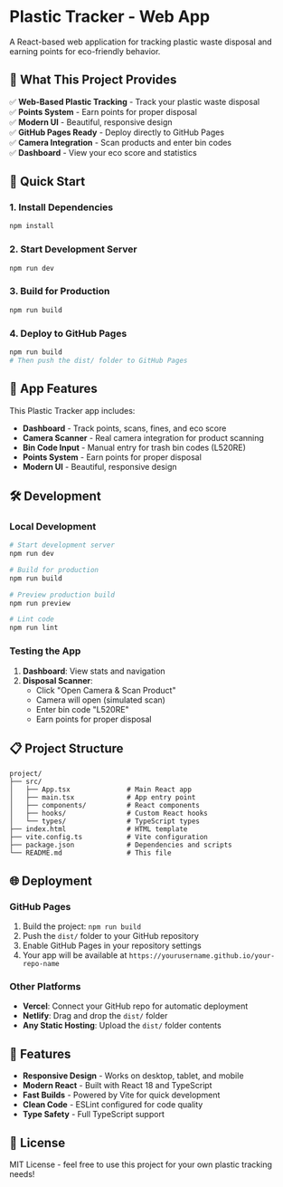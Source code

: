 # Plastic Tracker - Web App

A React-based web application for tracking plastic waste disposal and earning points for eco-friendly behavior.

## 🎯 What This Project Provides

✅ **Web-Based Plastic Tracking** - Track your plastic waste disposal  
✅ **Points System** - Earn points for proper disposal  
✅ **Modern UI** - Beautiful, responsive design  
✅ **GitHub Pages Ready** - Deploy directly to GitHub Pages  
✅ **Camera Integration** - Scan products and enter bin codes  
✅ **Dashboard** - View your eco score and statistics  

## 🚀 Quick Start

### 1. Install Dependencies
```bash
npm install
```

### 2. Start Development Server
```bash
npm run dev
```

### 3. Build for Production
```bash
npm run build
```

### 4. Deploy to GitHub Pages
```bash
npm run build
# Then push the dist/ folder to GitHub Pages
```

## 📱 App Features

This Plastic Tracker app includes:

- **Dashboard** - Track points, scans, fines, and eco score
- **Camera Scanner** - Real camera integration for product scanning
- **Bin Code Input** - Manual entry for trash bin codes (L520RE)
- **Points System** - Earn points for proper disposal
- **Modern UI** - Beautiful, responsive design

## 🛠️ Development

### Local Development
```bash
# Start development server
npm run dev

# Build for production
npm run build

# Preview production build
npm run preview

# Lint code
npm run lint
```

### Testing the App
1. **Dashboard**: View stats and navigation
2. **Disposal Scanner**: 
   - Click "Open Camera & Scan Product"
   - Camera will open (simulated scan)
   - Enter bin code "L520RE"
   - Earn points for proper disposal

## 📋 Project Structure

```
project/
├── src/
│   ├── App.tsx              # Main React app
│   ├── main.tsx             # App entry point
│   ├── components/          # React components
│   ├── hooks/               # Custom React hooks
│   └── types/               # TypeScript types
├── index.html               # HTML template
├── vite.config.ts           # Vite configuration
├── package.json             # Dependencies and scripts
└── README.md                # This file
```

## 🌐 Deployment

### GitHub Pages
1. Build the project: `npm run build`
2. Push the `dist/` folder to your GitHub repository
3. Enable GitHub Pages in your repository settings
4. Your app will be available at `https://yourusername.github.io/your-repo-name`

### Other Platforms
- **Vercel**: Connect your GitHub repo for automatic deployment
- **Netlify**: Drag and drop the `dist/` folder
- **Any Static Hosting**: Upload the `dist/` folder contents

## 🎉 Features

- **Responsive Design** - Works on desktop, tablet, and mobile
- **Modern React** - Built with React 18 and TypeScript
- **Fast Builds** - Powered by Vite for quick development
- **Clean Code** - ESLint configured for code quality
- **Type Safety** - Full TypeScript support

## 📄 License

MIT License - feel free to use this project for your own plastic tracking needs! 